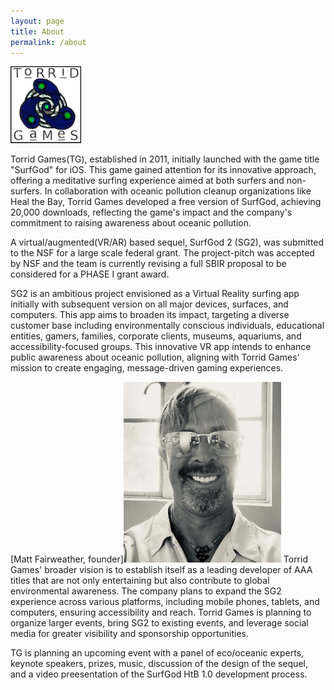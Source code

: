 ```yaml
---
layout: page
title: About
permalink: /about
---
```


<img src="assets/img/TG.png"/>

Torrid Games(TG), established in 2011, initially launched with the game title "SurfGod" for iOS. This game gained attention for its innovative approach, offering a meditative surfing experience aimed at both surfers and non-surfers. In collaboration with oceanic pollution cleanup organizations like Heal the Bay, Torrid Games developed a free version of SurfGod, achieving 20,000 downloads, reflecting the game's impact and the company's commitment to raising awareness about oceanic pollution.

A virtual/augmented(VR/AR) based sequel, SurfGod 2 (SG2), was submitted to the NSF for a large scale federal grant. The project-pitch was accepted by NSF and the team is currently revising a full SBIR proposal to be considered for a PHASE I grant award.

SG2 is an ambitious project envisioned as a Virtual Reality surfing app initially with subsequent version on all major devices, surfaces, and computers. This app aims to broaden its impact, targeting a diverse customer base including environmentally conscious individuals, educational entities, gamers, families, corporate clients, museums, aquariums, and accessibility-focused groups. This innovative VR app intends to enhance public awareness about oceanic pollution, aligning with Torrid Games' mission to create engaging, message-driven gaming experiences.

[Matt Fairweather, founder]<img src="assets/img/MF.png" style="width: 50%; height: 50%;">
Torrid Games' broader vision is to establish itself as a leading developer of AAA titles that are not only entertaining but also contribute to global environmental awareness. The company plans to expand the SG2 experience across various platforms, including mobile phones, tablets, and computers, ensuring accessibility and reach. Torrid Games is planning to organize larger events, bring SG2 to existing events, and leverage social media for greater visibility and sponsorship opportunities.

TG is planning an upcoming event with a panel of eco/oceanic experts, keynote speakers, prizes, music, discussion of the design of the sequel, and a video preesentation of the SurfGod HtB 1.0 development process.